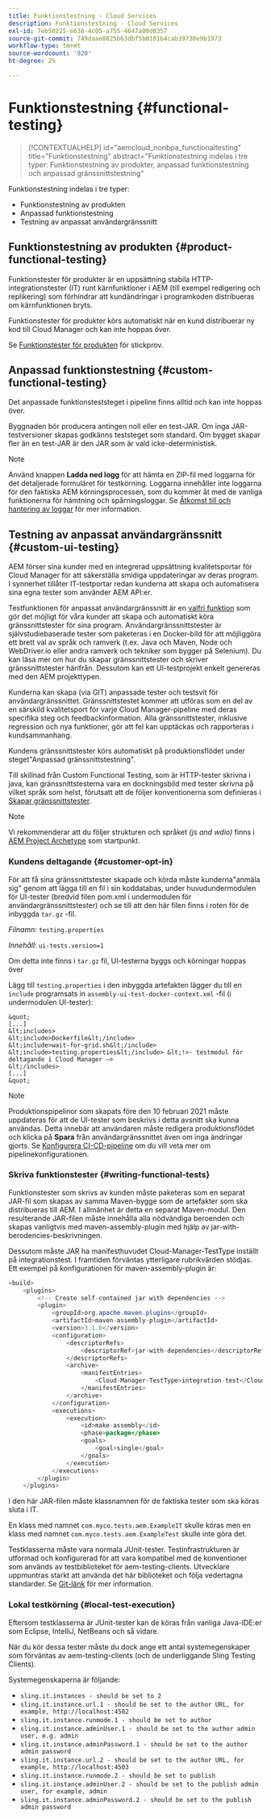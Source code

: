 ```yaml
---
title: Funktionstestning - Cloud Services
description: Funktionstestning - Cloud Services
exl-id: 7eb50225-e638-4c05-a755-4647a00d8357
source-git-commit: 749daae8825b63dbf5b0101b4cab39730e9b1973
workflow-type: tm+mt
source-wordcount: '920'
ht-degree: 2%

---
```


# Funktionstestning {#functional-testing}


>[!CONTEXTUALHELP]
>id="aemcloud_nonbpa_functionaltesting"
>title="Funktionstestning"
>abstract="Funktionstestning indelas i tre typer: Funktionstestning av produkter, anpassad funktionstestning och anpassad gränssnittstestning"

Funktionstestning indelas i tre typer:


* Funktionstestning av produkten
* Anpassad funktionstestning
* Testning av anpassat användargränssnitt

## Funktionstestning av produkten {#product-functional-testing}

Funktionstester för produkter är en uppsättning stabila HTTP-integrationstester (IT) runt kärnfunktioner i AEM (till exempel redigering och replikering) som förhindrar att kundändringar i programkoden distribueras om kärnfunktionen bryts.

Funktionstester för produkter körs automatiskt när en kund distribuerar ny kod till Cloud Manager och kan inte hoppas över.

Se [Funktionstester för produkten](https://github.com/adobe/aem-test-samples/tree/aem-cloud/smoke) för stickprov.

## Anpassad funktionstestning {#custom-functional-testing}

Det anpassade funktionsteststeget i pipeline finns alltid och kan inte hoppas över.

Byggnaden bör producera antingen noll eller en test-JAR. Om inga JAR-testversioner skapas godkänns teststeget som standard. Om bygget skapar fler än en test-JAR är den JAR som är vald icke-deterministisk.

>[!NOTE]
>Använd knappen **Ladda ned logg** för att hämta en ZIP-fil med loggarna för det detaljerade formuläret för testkörning. Loggarna innehåller inte loggarna för den faktiska AEM körningsprocessen, som du kommer åt med de vanliga funktionerna för hämtning och spårningsloggar. Se [Åtkomst till och hantering av loggar](/help/implementing/cloud-manager/manage-logs.md) för mer information.

## Testning av anpassat användargränssnitt {#custom-ui-testing}

AEM förser sina kunder med en integrerad uppsättning kvalitetsportar för Cloud Manager för att säkerställa smidiga uppdateringar av deras program. I synnerhet tillåter IT-testportar redan kunderna att skapa och automatisera sina egna tester som använder AEM API:er.

Testfunktionen för anpassat användargränssnitt är en [valfri funktion](#customer-opt-in) som gör det möjligt för våra kunder att skapa och automatiskt köra gränssnittstester för sina program. Användargränssnittstester är självstudiebaserade tester som paketeras i en Docker-bild för att möjliggöra ett brett val av språk och ramverk (t.ex. Java och Maven, Node och WebDriver.io eller andra ramverk och tekniker som bygger på Selenium). Du kan läsa mer om hur du skapar gränssnittstester och skriver gränssnittstester härifrån. Dessutom kan ett UI-testprojekt enkelt genereras med den AEM projekttypen.

Kunderna kan skapa (via GIT) anpassade tester och testsvit för användargränssnittet. Gränssnittstestet kommer att utföras som en del av en särskild kvalitetsport för varje Cloud Manager-pipeline med deras specifika steg och feedbackinformation. Alla gränssnittstester, inklusive regression och nya funktioner, gör att fel kan upptäckas och rapporteras i kundsammanhang.

Kundens gränssnittstester körs automatiskt på produktionsflödet under steget&quot;Anpassad gränssnittstestning&quot;.

Till skillnad från Custom Functional Testing, som är HTTP-tester skrivna i java, kan gränssnittstesterna vara en dockningsbild med tester skrivna på vilket språk som helst, förutsatt att de följer konventionerna som definieras i [Skapar gränssnittstester](https://experienceleague.adobe.com/docs/experience-manager-cloud-service/implementing/using-cloud-manager/test-results/ui-testing.html?lang=en#building-ui-tests).

>[!NOTE]
>Vi rekommenderar att du följer strukturen och språket *(js and wdio)* finns i [AEM Project Archetype](https://github.com/adobe/aem-project-archetype/tree/master/src/main/archetype/ui.tests) som startpunkt.

### Kundens deltagande {#customer-opt-in}

För att få sina gränssnittstester skapade och körda måste kunderna&quot;anmäla sig&quot; genom att lägga till en fil i sin koddatabas, under huvudundermodulen för UI-tester (bredvid filen pom.xml i undermodulen för användargränssnittstester) och se till att den här filen finns i roten för de inbyggda `tar.gz` -fil.

*Filnamn*: `testing.properties`

*Innehåll*: `ui-tests.version=1`

Om detta inte finns i `tar.gz` fil, UI-testerna byggs och körningar hoppas över

Lägg till `testing.properties` i den inbyggda artefakten lägger du till en `include` programsats in `assembly-ui-test-docker-context.xml` -fil (i undermodulen UI-tester):

    &quot;
    [...]
    &lt;includes>
    &lt;include>Dockerfile&lt;/include>
    &lt;include>wait-for-grid.sh&lt;/include>
    &lt;include>testing.properties&lt;/include> &lt;!>- testmodul för deltagande i Cloud Manager —>
    &lt;/includes>
    [...]
    &quot;

>[!NOTE]
>Produktionspipelinor som skapats före den 10 februari 2021 måste uppdateras för att de UI-tester som beskrivs i detta avsnitt ska kunna användas. Detta innebär att användaren måste redigera produktionsflödet och klicka på **Spara** från användargränssnittet även om inga ändringar gjorts.
>Se [Konfigurera CI-CD-pipeline](https://experienceleague.adobe.com/docs/experience-manager-cloud-service/implementing/using-cloud-manager/configure-pipeline.html?lang=en#using-cloud-manager) om du vill veta mer om pipelinekonfigurationen.

### Skriva funktionstester {#writing-functional-tests}

Funktionstester som skrivs av kunden måste paketeras som en separat JAR-fil som skapas av samma Maven-bygge som de artefakter som ska distribueras till AEM. I allmänhet är detta en separat Maven-modul. Den resulterande JAR-filen måste innehålla alla nödvändiga beroenden och skapas vanligtvis med maven-assembly-plugin med hjälp av jar-with-berodencies-beskrivningen.

Dessutom måste JAR ha manifesthuvudet Cloud-Manager-TestType inställt på integrationstest. I framtiden förväntas ytterligare rubrikvärden stödjas. Ett exempel på konfigurationen för maven-assembly-plugin är:

```java
<build>
    <plugins>
        <!-- Create self-contained jar with dependencies -->
        <plugin>
            <groupId>org.apache.maven.plugins</groupId>
            <artifactId>maven-assembly-plugin</artifactId>
            <version>3.1.0</version>
            <configuration>
                <descriptorRefs>
                    <descriptorRef>jar-with-dependencies</descriptorRef>
                </descriptorRefs>
                <archive>
                    <manifestEntries>
                        <Cloud-Manager-TestType>integration-test</Cloud-Manager-TestType>
                    </manifestEntries>
                </archive>
            </configuration>
            <executions>
                <execution>
                    <id>make-assembly</id>
                    <phase>package</phase>
                    <goals>
                        <goal>single</goal>
                    </goals>
                </execution>
            </executions>
        </plugin>
    </plugins>
```

I den här JAR-filen måste klassnamnen för de faktiska tester som ska köras sluta i IT.

En klass med namnet `com.myco.tests.aem.ExampleIT` skulle köras men en klass med namnet `com.myco.tests.aem.ExampleTest` skulle inte göra det.

Testklasserna måste vara normala JUnit-tester. Testinfrastrukturen är utformad och konfigurerad för att vara kompatibel med de konventioner som används av testbiblioteket för aem-testing-clients. Utvecklare uppmuntras starkt att använda det här biblioteket och följa vedertagna standarder. Se [Git-länk](https://github.com/adobe/aem-testing-clients) för mer information.

### Lokal testkörning {#local-test-execution}

Eftersom testklasserna är JUnit-tester kan de köras från vanliga Java-IDE:er som Eclipse, IntelliJ, NetBeans och så vidare.

När du kör dessa tester måste du dock ange ett antal systemegenskaper som förväntas av aem-testing-clients (och de underliggande Sling Testing Clients).

Systemegenskaperna är följande:

* `sling.it.instances - should be set to 2`
* `sling.it.instance.url.1 - should be set to the author URL, for example, http://localhost:4502`
* `sling.it.instance.runmode.1 - should be set to author`
* `sling.it.instance.adminUser.1 - should be set to the author admin user, e.g. admin`
* `sling.it.instance.adminPassword.1 - should be set to the author admin password`
* `sling.it.instance.url.2 - should be set to the author URL, for example, http://localhost:4503`
* `sling.it.instance.runmode.2 - should be set to publish`
* `sling.it.instance.adminUser.2 - should be set to the publish admin user, for example, admin`
* `sling.it.instance.adminPassword.2 - should be set to the publish admin password`
